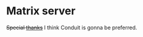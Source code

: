 # Matrix server

~~Special [thanks](https://www.foxypossibilities.com/2018/02/04/running-matrix-synapse-on-nixos/)~~ I think Conduit is gonna be preferred.
